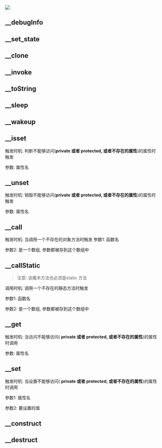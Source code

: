 <!-- MarkdownTOC -->



![](https://ws2.sinaimg.cn/large/006tNc79ly1fyvr64385uj30mb0c00tw.jpg)



## __debugInfo



## __set_state



## __clone



## __invoke



## __toString



## __sleep



## __wakeup

## __isset

触发时机: 判断不能够访问(**private 或者 protected, 或者不存在的属性**)的属性时触发

参数:  属性名

## __unset

触发时机:  销毁不能够访问(**private 或者 protected, 或者不存在的属性**)的属性时触发

参数:  属性名

## __call

触发时机:  当调用一个不存在的对象方法时触发
参数1:  函数名

参数2: 是一个数组, 参数都被存到这个数组中

## __callStatic

> 注意: 该魔术方法也必须是static 方法

调用时机:  调用一个不存在的静态方法时触发

参数1:  函数名

参数2:  是一个数组, 参数都被存到这个数组中

## __get

触发时机:  当访问不能够访问( **private 或者 protected, 或者不存在的属性**)的属性时调用

参数:  属性名

## __set

触发时机:  当设置不能够访问( **private 或者 protected, 或者不存在的属性**)的属性时调用

参数1:  属性名

参数2:  要设置的值



## __construct

## __destruct







